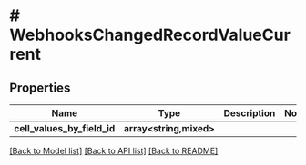 # # WebhooksChangedRecordValueCurrent

## Properties

Name | Type | Description | Notes
------------ | ------------- | ------------- | -------------
**cell_values_by_field_id** | **array<string,mixed>** |  |

[[Back to Model list]](../../README.md#models) [[Back to API list]](../../README.md#endpoints) [[Back to README]](../../README.md)
